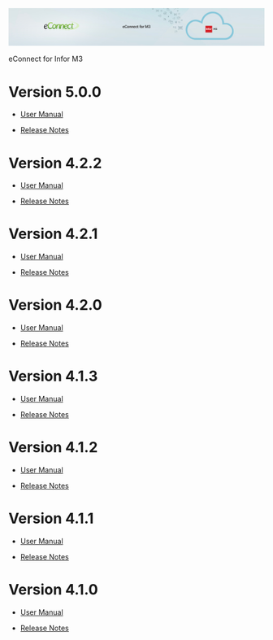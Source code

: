 ![eConnect for Infor M3](media/b74af4ae6e7208b3193b8a099a65b0f5.jpg)

eConnect for Infor M3

Version 5.0.0
=============

-   [User Manual](5.0.0/usermanual-multiwarehouse.md)

-   [Release Notes](5.0.0/release-notes-multiwarehouse.md)

Version 4.2.2
=============

-   [User Manual](4.2.2/usermanual-multiwarehouse.md)

-   [Release Notes](4.2.2/release-notes-multiwarehouse.md)

Version 4.2.1
=============

-   [User Manual](4.2.1/usermanual-multiwarehouse.md)

-   [Release Notes](4.2.1/release-notes-multiwarehouse.md)

Version 4.2.0
=============

-   [User Manual](4.2.0/usermanual-multiwarehouse.md)

-   [Release Notes](4.2.0/release-notes-multiwarehouse.md)

Version 4.1.3
=============

-   [User Manual](4.1.3/usermanual-multiwarehouse.md)

-   [Release Notes](4.1.3/release-notes-multiwarehouse.md)

Version 4.1.2
=============

-   [User Manual](4.1.2/usermanual-multiwarehouse.md)

-   [Release Notes](4.1.2/release-notes-multiwarehouse.md)

Version 4.1.1
=============

-   [User Manual](4.1.1/usermanual-multiwarehouse.md)

-   [Release Notes](4.1.1/release-notes-multiwarehouse.md)

Version 4.1.0
=============

-   [User Manual](4.1.0/usermanual-multiwarehouse.md)

-   [Release Notes](4.1.0/release-notes-multiwarehouse.md)

